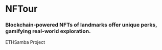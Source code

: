 # NFTour

### Blockchain-powered NFTs of landmarks offer unique perks, gamifying real-world exploration.

ETHSamba Project
